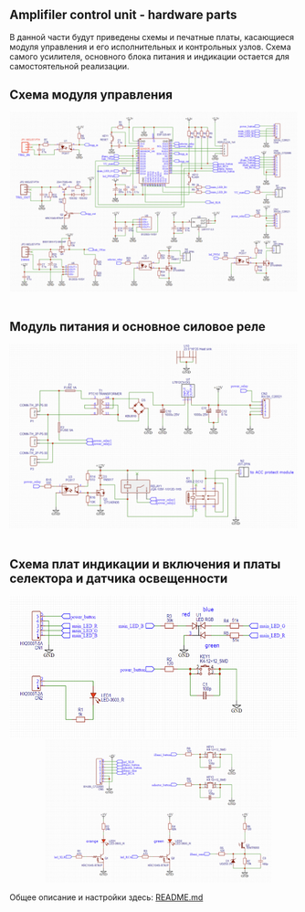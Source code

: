## Amplifiler control unit - hardware parts

В данной части будут приведены схемы и печатные платы, касающиеся модуля управления и его исполнительных и контрольных узлов.
Схема самого усилителя, основного блока питания и индикации остается для самостоятельной реализации.

## Cхема модуля управления

<div align="center"><img alt="Overview" width="800" src="/images/ACU_main_circuit_short.png" />&emsp;&emsp;&emsp;</div>

## Модуль питания и основное силовое реле

<div align="center"><img alt="Overview" width="800" src="/images/p&r_circuits_short.png" />&emsp;&emsp;&emsp;</div>

## Схема плат индикации и включения и платы селектора и датчика освещенности

<div align="center"><img height="250" src="/images/power_panel_short.png"/>&emsp; <img height="250" src="/images/selector_panel_short.png"/></div>

Общее описание и настройки здесь: [README.md](https://github.com/DrCosha/AMP-Mono-module/blob/master/README.md)
